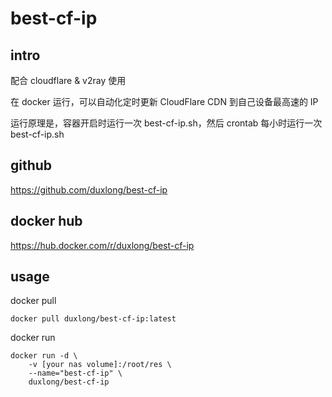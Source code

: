 # best-cf-ip

## intro

配合 cloudflare & v2ray 使用

在 docker 运行，可以自动化定时更新 CloudFlare CDN 到自己设备最高速的 IP

运行原理是，容器开启时运行一次 best-cf-ip.sh，然后 crontab 每小时运行一次 best-cf-ip.sh

## github

https://github.com/duxlong/best-cf-ip

## docker hub

https://hub.docker.com/r/duxlong/best-cf-ip

## usage

docker pull
```
docker pull duxlong/best-cf-ip:latest
```

docker run
```
docker run -d \
    -v [your nas volume]:/root/res \
    --name="best-cf-ip" \
    duxlong/best-cf-ip
```
